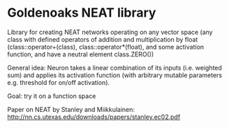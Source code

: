 # Goldenoaks NEAT library
 
 Library for creating NEAT networks operating on any vector space
 (any class with defined operators of addition and multiplication by float (class::operator+(class), class::operator*(float), and some activation function, and have a neutral element class.ZERO())
 
 General idea:
 Neuron takes a linear combination of its inputs (i.e. weighted sum) and applies its activation function (with arbitrary mutable parameters e.g. threshold for on/off activation).

 Goal: try it on a function space

 Paper on NEAT by Stanley and Miikkulainen: http://nn.cs.utexas.edu/downloads/papers/stanley.ec02.pdf

